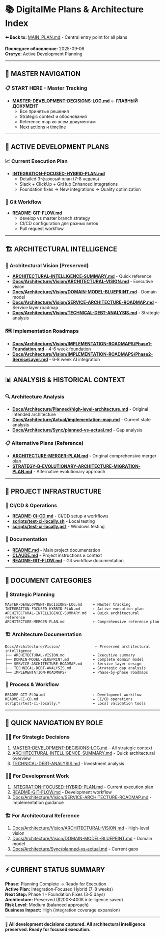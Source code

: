 # 📚 DigitalMe Plans & Architecture Index

**⬅️ Back to:** [MAIN_PLAN.md](MAIN_PLAN.md) - Central entry point for all plans

**Последнее обновление:** 2025-09-06  
**Статус:** Active Development Planning  

---

## 🎯 MASTER NAVIGATION

### 📋 **START HERE - Master Tracking**
- **[MASTER-DEVELOPMENT-DECISIONS-LOG.md](./MASTER-DEVELOPMENT-DECISIONS-LOG.md)** ← **ГЛАВНЫЙ ДОКУМЕНТ**
  - Все принятые решения
  - Strategic context и обоснования  
  - Reference map ко всем документам
  - Next actions и timeline

---

## 🚀 ACTIVE DEVELOPMENT PLANS

### 📈 **Current Execution Plan**
- **[INTEGRATION-FOCUSED-HYBRID-PLAN.md](INTEGRATION-FOCUSED-HYBRID-PLAN.md)** 
  - Detailed 3-фазовый план (7-8 недель)
  - Slack + ClickUp + GitHub Enhanced integrations
  - Foundation fixes → New integrations → Quality optimization

### 🔄 **Git Workflow**  
- **[README-GIT-FLOW.md](../README-GIT-FLOW.md)**
  - develop vs master branch strategy
  - CI/CD configuration для разных веток
  - Pull request workflow

---

## 🏗️ ARCHITECTURAL INTELLIGENCE

### 🧠 **Architectural Vision (Preserved)**
- **[ARCHITECTURAL-INTELLIGENCE-SUMMARY.md](ARCHITECTURAL-INTELLIGENCE-SUMMARY.md)** - Quick reference
- **[Docs/Architecture/Vision/ARCHITECTURAL-VISION.md](../Docs/Architecture/Vision/ARCHITECTURAL-VISION.md)** - Executive vision
- **[Docs/Architecture/Vision/DOMAIN-MODEL-BLUEPRINT.md](../Docs/Architecture/Vision/DOMAIN-MODEL-BLUEPRINT.md)** - Domain model
- **[Docs/Architecture/Vision/SERVICE-ARCHITECTURE-ROADMAP.md](../Docs/Architecture/Vision/SERVICE-ARCHITECTURE-ROADMAP.md)** - Service layer roadmap
- **[Docs/Architecture/Vision/TECHNICAL-DEBT-ANALYSIS.md](../Docs/Architecture/Vision/TECHNICAL-DEBT-ANALYSIS.md)** - Strategic analysis

### 🗺️ **Implementation Roadmaps**  
- **[Docs/Architecture/Vision/IMPLEMENTATION-ROADMAPS/Phase1-Foundation.md](../Docs/Architecture/Vision/IMPLEMENTATION-ROADMAPS/Phase1-Foundation.md)** - 4-6 week foundation
- **[Docs/Architecture/Vision/IMPLEMENTATION-ROADMAPS/Phase2-ServiceLayer.md](../Docs/Architecture/Vision/IMPLEMENTATION-ROADMAPS/Phase2-ServiceLayer.md)** - 6-8 week AI integration

---

## 📊 ANALYSIS & HISTORICAL CONTEXT

### 🔍 **Architecture Analysis**
- **[Docs/Architecture/Planned/high-level-architecture.md](../Docs/Architecture/Planned/high-level-architecture.md)** - Original intended architecture
- **[Docs/Architecture/Actual/implementation-map.md](../Docs/Architecture/Actual/implementation-map.md)** - Current state analysis  
- **[Docs/Architecture/Sync/planned-vs-actual.md](../Docs/Architecture/Sync/planned-vs-actual.md)** - Gap analysis

### 📋 **Alternative Plans (Reference)**
- **[ARCHITECTURE-MERGER-PLAN.md](../ARCHITECTURE-MERGER-PLAN.md)** - Original comprehensive merger plan
- **[STRATEGY-B-EVOLUTIONARY-ARCHITECTURE-MIGRATION-PLAN.md](./STRATEGY-B-EVOLUTIONARY-ARCHITECTURE-MIGRATION-PLAN.md)** - Alternative evolutionary approach

---

## 🔧 PROJECT INFRASTRUCTURE  

### 🚀 **CI/CD & Operations**
- **[README-CI-CD.md](../README-CI-CD.md)** - CI/CD setup и workflows
- **[scripts/test-ci-locally.sh](../scripts/test-ci-locally.sh)** - Local testing
- **[scripts/test-ci-locally.ps1](../scripts/test-ci-locally.ps1)** - Windows testing

### 📖 **Documentation**  
- **[README.md](../README.md)** - Main project documentation
- **[CLAUDE.md](../CLAUDE.md)** - Project instructions и context
- **[README-GIT-FLOW.md](../README-GIT-FLOW.md)** - Git workflow documentation

---

## 📂 DOCUMENT CATEGORIES

### 🎯 **Strategic Planning**
```
MASTER-DEVELOPMENT-DECISIONS-LOG.md     ← Master tracking
INTEGRATION-FOCUSED-HYBRID-PLAN.md      ← Active execution plan  
ARCHITECTURAL-INTELLIGENCE-SUMMARY.md   ← Quick architectural reference
ARCHITECTURE-MERGER-PLAN.md             ← Comprehensive reference plan
```

### 🏗️ **Architecture Documentation**
```
Docs/Architecture/Vision/                ← Preserved architectural intelligence
├── ARCHITECTURAL-VISION.md             ← Executive summary  
├── DOMAIN-MODEL-BLUEPRINT.md           ← Complete domain model
├── SERVICE-ARCHITECTURE-ROADMAP.md     ← Service layer design
├── TECHNICAL-DEBT-ANALYSIS.md          ← Strategic gap analysis
└── IMPLEMENTATION-ROADMAPS/            ← Phase-by-phase roadmaps
```

### 🔄 **Process & Workflow**
```
README-GIT-FLOW.md                      ← Development workflow
README-CI-CD.md                         ← CI/CD operations
scripts/test-ci-locally.*               ← Local validation tools
```

---

## 🎯 QUICK NAVIGATION BY ROLE

### 👨‍💼 **For Strategic Decisions**
1. [MASTER-DEVELOPMENT-DECISIONS-LOG.md](./MASTER-DEVELOPMENT-DECISIONS-LOG.md) - All strategic context
2. [ARCHITECTURAL-INTELLIGENCE-SUMMARY.md](ARCHITECTURAL-INTELLIGENCE-SUMMARY.md) - Quick architectural overview
3. [TECHNICAL-DEBT-ANALYSIS.md](../Docs/Architecture/Vision/TECHNICAL-DEBT-ANALYSIS.md) - Investment analysis

### 👨‍💻 **For Development Work**  
1. [INTEGRATION-FOCUSED-HYBRID-PLAN.md](INTEGRATION-FOCUSED-HYBRID-PLAN.md) - Current execution plan
2. [README-GIT-FLOW.md](../README-GIT-FLOW.md) - Development workflow
3. [Docs/Architecture/Vision/SERVICE-ARCHITECTURE-ROADMAP.md](../Docs/Architecture/Vision/SERVICE-ARCHITECTURE-ROADMAP.md) - Implementation guidance

### 🏗️ **For Architectural Reference**
1. [Docs/Architecture/Vision/ARCHITECTURAL-VISION.md](../Docs/Architecture/Vision/ARCHITECTURAL-VISION.md) - High-level vision
2. [Docs/Architecture/Vision/DOMAIN-MODEL-BLUEPRINT.md](../Docs/Architecture/Vision/DOMAIN-MODEL-BLUEPRINT.md) - Domain model
3. [Docs/Architecture/Sync/planned-vs-actual.md](../Docs/Architecture/Sync/planned-vs-actual.md) - Current gaps

---

## ⚡ CURRENT STATUS SUMMARY

**Phase:** Planning Complete → Ready for Execution  
**Active Plan:** Integration-Focused Hybrid (7-8 weeks)  
**Next Step:** Phase 1 - Foundation Fixes (3-5 days)  
**Architecture:** Preserved ($200K-400K intelligence saved)  
**Risk Level:** Medium (balanced approach)  
**Business Impact:** High (integration coverage expansion)  

---

**🎯 All development decisions captured. All architectural intelligence preserved. Ready for focused execution.**